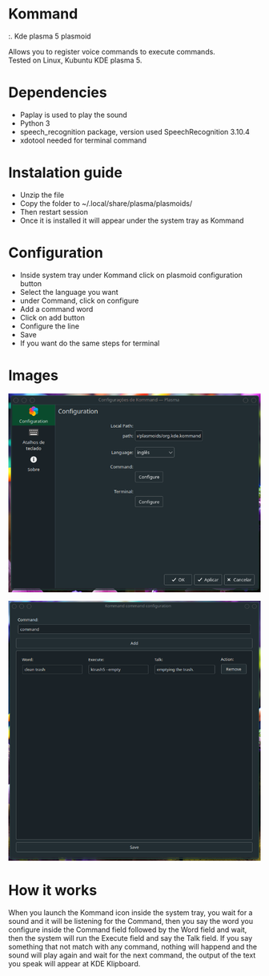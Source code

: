 # Kommand

:. Kde plasma 5 plasmoid

Allows you to register voice commands to execute commands.<br/>
Tested on Linux, Kubuntu KDE plasma 5.

# Dependencies
- Paplay is used to play the sound
- Python 3
- speech_recognition package, version used SpeechRecognition 3.10.4
- xdotool needed for terminal command

# Instalation guide
- Unzip the file
- Copy the folder to ~/.local/share/plasma/plasmoids/
- Then restart session
- Once it is installed it will appear under the system tray as Kommand

# Configuration
- Inside system tray under Kommand click on plasmoid configuration button
- Select the language you want
- under Command, click on configure
- Add a command word
- Click on add button
- Configure the line
- Save
- If you want do the same steps for terminal

# Images

![alt text](https://raw.githubusercontent.com/andredla/kommand/main/KommandConfig.png)

![alt text](https://raw.githubusercontent.com/andredla/kommand/main/Kommand.png)
  
# How it works
When you launch the Kommand icon inside the system tray, you wait for a sound and it will be listening for the Command, then you say the word you configure inside the Command field followed by the Word field and wait, then the system will run the Execute field and say the Talk field. If you say something that not match with any command, nothing will happend and the sound will play again and wait for the next command, the output of the text you speak will appear at KDE Klipboard. 
